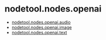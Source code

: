 # nodetool.nodes.openai

- [nodetool.nodes.openai.audio](openai/audio.md)
- [nodetool.nodes.openai.image](openai/image.md)
- [nodetool.nodes.openai.text](openai/text.md)

